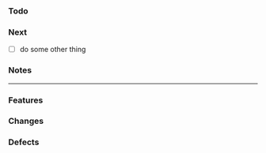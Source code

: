 ### Todo


### Next
- [ ] do some other thing

### Notes


---

### Features


### Changes


### Defects

